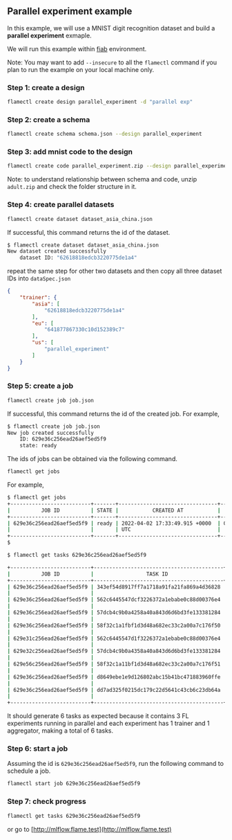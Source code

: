 ## Parallel experiment example

In this example, we will use a MNIST digit recognition dataset and build a **parallel experiment** exmaple.

We will run this example within [fiab](../../docs/03-fiab.md) environment.

Note: You may want to add `--insecure` to all the `flamectl` command if you plan to run the example on your local machine only.
### Step 1: create a design
```bash
flamectl create design parallel_experiment -d "parallel exp"
```

### Step 2: create a schema
```bash
flamectl create schema schema.json --design parallel_experiment
```

### Step 3: add mnist code to the design

```bash
flamectl create code parallel_experiment.zip --design parallel_experiment
```
Note: to understand relationship between schema and code, unzip `adult.zip` and check the folder structure in it.

### Step 4: create parallel datasets
```bash
flamectl create dataset dataset_asia_china.json
```
If successful, this command returns the id of the dataset.
```bash
$ flamectl create dataset dataset_asia_china.json
New dataset created successfully
	dataset ID: "62618818edcb3220775de1a4"
```
repeat the same step for other two datasets and then copy all three dataset IDs into `dataSpec.json`
```json
{
    "trainer": {
        "asia": [
            "62618818edcb3220775de1a4"
        ],
        "eu": [
            "641877867330c10d152389c7"
        ],
        "us": [
            "parallel_experiment"
        ]
    }
}
```

### Step 5: create a job
```bash
flamectl create job job.json
```
If successful, this command returns the id of the created job.
For example,
```bash
$ flamectl create job job.json
New job created successfully
	ID: 629e36c256ead26aef5ed5f9
	state: ready
```

The ids of jobs can be obtained via the following command.
```bash
flamectl get jobs
```
For example,
```bash
$ flamectl get jobs
+--------------------------+-------+--------------------------------+-------------------------------+-------------------------------+
|          JOB ID          | STATE |           CREATED AT           |          STARTED AT           |           ENDED AT            |
+--------------------------+-------+--------------------------------+-------------------------------+-------------------------------+
| 629e36c256ead26aef5ed5f9 | ready | 2022-04-02 17:33:49.915 +0000  | 0001-01-01 00:00:00 +0000 UTC | 0001-01-01 00:00:00 +0000 UTC |
|                          |       | UTC                            |                               |                               |
+--------------------------+-------+--------------------------------+-------------------------------+-------------------------------+
$
```

```bash
$ flamectl get tasks 629e36c256ead26aef5ed5f9

+--------------------------+------------------------------------------+--------+-------+--------------------------------+
|          JOB ID          |                 TASK ID                  |  TYPE  | STATE |           TIMESTAMP            |
+--------------------------+------------------------------------------+--------+-------+--------------------------------+
| 629e36c256ead26aef5ed5f9 | 343ef54d8917ff7a1718a91fa21fa869a4d36828 | system | ready | 2022-06-06 17:17:54.053 +0000  |
|                          |                                          |        |       | UTC                            |
| 629e36c256ead26aef5ed5f9 | 562c6445547dcf3226372a1ebabe0c88d00376e4 | system | ready | 2022-06-06 17:17:54.048 +0000  |
|                          |                                          |        |       | UTC                            |
| 629e36c256ead26aef5ed5f9 | 57dcb4c9b0a4258a40a843d6d6bd3fe133381284 | system | ready | 2022-06-06 17:17:54.05 +0000   |
|                          |                                          |        |       | UTC                            |
| 629e36c256ead26aef5ed5f9 | 58f32c1a1fbf1d3d48a682ec33c2a00a7c176f50 | system | ready | 2022-06-06 17:17:54.045 +0000  |
|                          |                                          |        |       | UTC                            |
| 629e31c256ead26aef5ed5f9 | 562c6445547d1f3226372a1ebabe0c88d00376e4 | system | ready | 2022-06-06 17:17:54.148 +0000  |
|                          |                                          |        |       | UTC                            |
| 629e32c256ead26aef5ed5f9 | 57dcb4c9b0a4358a40a843d6d6bd3fe133381284 | system | ready | 2022-06-06 17:17:54.05 +0000   |
|                          |                                          |        |       | UTC                            |
| 629e56c256ead26aef5ed5f9 | 58f32c1a11bf1d3d48a682ec33c2a00a7c176f51 | system | ready | 2022-06-06 17:17:54.15 +0000   |
|                          |                                          |        |       | UTC                            |
| 629e36c256ead26aef5ed5f9 | d8649ebe1e9d126802abc15b41bc471883960ffe | system | ready | 2022-06-06 17:17:54.055 +0000  |
|                          |                                          |        |       | UTC                            |
| 629e36c256ead26aef5ed5f9 | dd7ad325f0215dc179c22d5641c43cb6c23db64a | system | ready | 2022-06-06 17:17:54.058 +0000  |
|                          |                                          |        |       | UTC                            |
+--------------------------+------------------------------------------+--------+-------+--------------------------------+
```

It should generate 6 tasks as expected because it contains 3 FL experiments running in parallel and each experiment has 1 trainer and 1 aggregator, making a total of 6 tasks.

### Step 6: start a job

Assuming the id is `629e36c256ead26aef5ed5f9`, run the following command to schedule a job.
```bash
flamectl start job 629e36c256ead26aef5ed5f9
```

### Step 7: check progress

```bash
flamectl get tasks 629e36c256ead26aef5ed5f9
```
or go to [http://mlflow.flame.test](http://mlflow.flame.test)